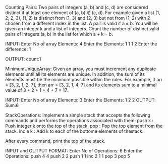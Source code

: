 Counting Pairs:
Two pairs of integers (a, b) and (c, d) are considered distinct if
at least one element of (a, b) ∉ (c, d). For example given a list
(1, 2, 2, 3), (1, 2) is distinct from (1, 3) and (2, 3) but not from
(1, 2) with 2 chosen from a different index in the list. A pair is
valid if a ≤ b.
You will be given an integer k and a list of integers. Count the
number of distinct valid pairs of integers (a, b) in the list for
which a + k = b.

INPUT:
Enter No of array Elements:
4
Enter the Elements:
1
1
1
2
Enter the difference:
1

OUTPUT:
count:1


MinimumUniqueArray:
Given an array, you must increment any duplicate elements
until all its elements are unique. In addition, the sum of its
elements must be the minimum possible within the rules. For
example, if arr = [3, 2, 1, 2, 7], then arr = [3, 2, 1, 4, 7]
and its elements sum to a minimal value of 3 + 2 + 1 + 4 + 7 =
17.

INPUT:
Enter No of array Elements:
3
Enter the Elements:
1
2
2
OUTPUT:
Sum:6

StackOperations:
Implement a simple stack that accepts the following commands and performs the operations associated with them:
push k : Push integer k onto the top of the stack.
pop : Pop the top element from the stack.
inc e k : Add k to each of the bottome elements of thestack.

After every command, print the top of the stack.

INPUT and OUTPUT FORMAT:
Enter No of Operations:
6
Enter the Operations:
push 4
4
push 2
2
push 1
1
inc 2 1
1
pop
3
pop
5

